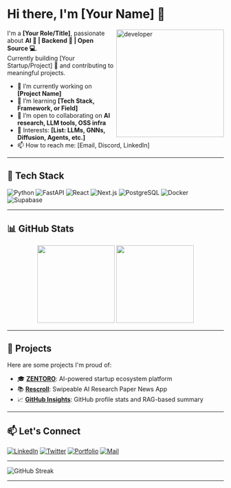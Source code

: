 # Hi there, I'm [Your Name] 👋

<img align="right" src="https://raw.githubusercontent.com/rajput2107/rajput2107/master/Assets/Developer.gif" alt="developer" width="250"/>

I'm a **[Your Role/Title]**, passionate about **AI 🔬 | Backend 🧩 | Open Source 💻**.  
Currently building [Your Startup/Project] 🚀 and contributing to meaningful projects.

- 🔭 I’m currently working on **[Project Name]**
- 🌱 I’m learning **[Tech Stack, Framework, or Field]**
- 🤝 I’m open to collaborating on **AI research, LLM tools, OSS infra**
- 🧠 Interests: **[List: LLMs, GNNs, Diffusion, Agents, etc.]**
- 📫 How to reach me: [Email, Discord, LinkedIn]

---

## 🧰 Tech Stack

![Python](https://img.shields.io/badge/Python-3776AB?style=for-the-badge&logo=python&logoColor=white)
![FastAPI](https://img.shields.io/badge/FastAPI-005571?style=for-the-badge&logo=fastapi)
![React](https://img.shields.io/badge/React-20232a?style=for-the-badge&logo=react)
![Next.js](https://img.shields.io/badge/Next.js-000000?style=for-the-badge&logo=next.js)
![PostgreSQL](https://img.shields.io/badge/PostgreSQL-316192?style=for-the-badge&logo=postgresql)
![Docker](https://img.shields.io/badge/Docker-0db7ed?style=for-the-badge&logo=docker)
![Supabase](https://img.shields.io/badge/Supabase-3ECF8E?style=for-the-badge&logo=supabase)

---

## 📊 GitHub Stats

<div align="center">
  <img height="180em" src="https://github-readme-stats.vercel.app/api?username=your-username&show_icons=true&hide_border=true&theme=radical"/>
  <img height="180em" src="https://github-readme-stats.vercel.app/api/top-langs/?username=your-username&layout=compact&hide_border=true&theme=radical"/>
</div>

---

## 🚀 Projects

Here are some projects I'm proud of:

- 🎓 [**ZENTORO**](https://github.com/yourname/zentoro): AI-powered startup ecosystem platform  
- 📚 [**Rescroll**](https://github.com/yourname/rescroll): Swipeable AI Research Paper News App  
- 📈 [**GitHub Insights**](https://github.com/yourname/github-insights): GitHub profile stats and RAG-based summary

---

## 📫 Let's Connect

[![LinkedIn](https://img.shields.io/badge/LinkedIn-blue?style=for-the-badge&logo=linkedin)](https://linkedin.com/in/yourprofile)
[![Twitter](https://img.shields.io/badge/Twitter-blue?style=for-the-badge&logo=twitter)](https://twitter.com/yourhandle)
[![Portfolio](https://img.shields.io/badge/Portfolio-000?style=for-the-badge&logo=vercel)](https://yourportfolio.com)
[![Mail](https://img.shields.io/badge/Email-D14836?style=for-the-badge&logo=gmail&logoColor=white)](mailto:youremail@gmail.com)

---

<!-- Optional: GitHub streaks or trophies -->

![GitHub Streak](https://github-readme-streak-stats.herokuapp.com/?user=your-username&theme=radical)

---
